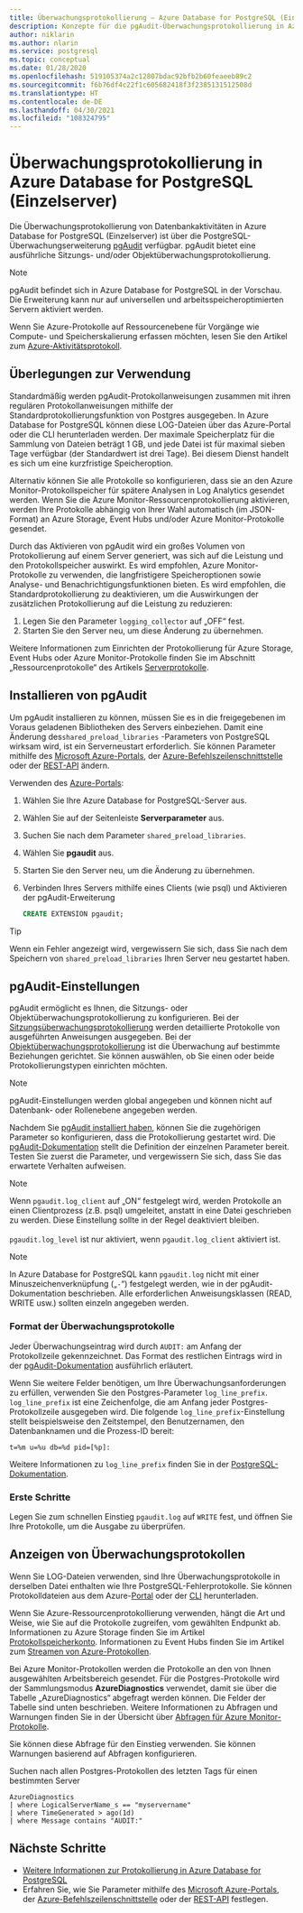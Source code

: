 ```yaml
---
title: Überwachungsprotokollierung – Azure Database for PostgreSQL (Einzelserver)
description: Konzepte für die pgAudit-Überwachungsprotokollierung in Azure Database for PostgreSQL (Einzelserver).
author: niklarin
ms.author: nlarin
ms.service: postgresql
ms.topic: conceptual
ms.date: 01/28/2020
ms.openlocfilehash: 519105374a2c12807bdac92bfb2b60feaeeb89c2
ms.sourcegitcommit: f6b76df4c22f1c605682418f3f2385131512508d
ms.translationtype: HT
ms.contentlocale: de-DE
ms.lasthandoff: 04/30/2021
ms.locfileid: "108324795"
---
```

# <a name="audit-logging-in-azure-database-for-postgresql---single-server"></a>Überwachungsprotokollierung in Azure Database for PostgreSQL (Einzelserver)

Die Überwachungsprotokollierung von Datenbankaktivitäten in Azure Database for PostgreSQL (Einzelserver) ist über die PostgreSQL-Überwachungserweiterung [pgAudit](https://www.pgaudit.org/) verfügbar. pgAudit bietet eine ausführliche Sitzungs- und/oder Objektüberwachungsprotokollierung.

> [!NOTE]
> pgAudit befindet sich in Azure Database for PostgreSQL in der Vorschau.
> Die Erweiterung kann nur auf universellen und arbeitsspeicheroptimierten Servern aktiviert werden.

Wenn Sie Azure-Protokolle auf Ressourcenebene für Vorgänge wie Compute- und Speicherskalierung erfassen möchten, lesen Sie den Artikel zum [Azure-Aktivitätsprotokoll](../azure-monitor/essentials/platform-logs-overview.md).

## <a name="usage-considerations"></a>Überlegungen zur Verwendung
Standardmäßig werden pgAudit-Protokollanweisungen zusammen mit ihren regulären Protokollanweisungen mithilfe der Standardprotokollierungsfunktion von Postgres ausgegeben. In Azure Database for PostgreSQL können diese LOG-Dateien über das Azure-Portal oder die CLI herunterladen werden. Der maximale Speicherplatz für die Sammlung von Dateien beträgt 1 GB, und jede Datei ist für maximal sieben Tage verfügbar (der Standardwert ist drei Tage). Bei diesem Dienst handelt es sich um eine kurzfristige Speicheroption.

Alternativ können Sie alle Protokolle so konfigurieren, dass sie an den Azure Monitor-Protokollspeicher für spätere Analysen in Log Analytics gesendet werden. Wenn Sie die Azure Monitor-Ressourcenprotokollierung aktivieren, werden Ihre Protokolle abhängig von Ihrer Wahl automatisch (im JSON-Format) an Azure Storage, Event Hubs und/oder Azure Monitor-Protokolle gesendet.

Durch das Aktivieren von pgAudit wird ein großes Volumen von Protokollierung auf einem Server generiert, was sich auf die Leistung und den Protokollspeicher auswirkt. Es wird empfohlen, Azure Monitor-Protokolle zu verwenden, die langfristigere Speicheroptionen sowie Analyse- und Benachrichtigungsfunktionen bieten. Es wird empfohlen, die Standardprotokollierung zu deaktivieren, um die Auswirkungen der zusätzlichen Protokollierung auf die Leistung zu reduzieren:

   1. Legen Sie den Parameter `logging_collector` auf „OFF“ fest. 
   2. Starten Sie den Server neu, um diese Änderung zu übernehmen.

Weitere Informationen zum Einrichten der Protokollierung für Azure Storage, Event Hubs oder Azure Monitor-Protokolle finden Sie im Abschnitt „Ressourcenprotokolle“ des Artikels [Serverprotokolle](concepts-server-logs.md).

## <a name="installing-pgaudit"></a>Installieren von pgAudit

Um pgAudit installieren zu können, müssen Sie es in die freigegebenen im Voraus geladenen Bibliotheken des Servers einbeziehen. Damit eine Änderung des`shared_preload_libraries` -Parameters von PostgreSQL wirksam wird, ist ein Serverneustart erforderlich. Sie können Parameter mithilfe des [Microsoft Azure-Portals](howto-configure-server-parameters-using-portal.md), der [Azure-Befehlszeilenschnittstelle](howto-configure-server-parameters-using-cli.md) oder der [REST-API](/rest/api/postgresql/singleserver/configurations/createorupdate) ändern.

Verwenden des [Azure-Portals](https://portal.azure.com):

   1. Wählen Sie Ihre Azure Database for PostgreSQL-Server aus.
   2. Wählen Sie auf der Seitenleiste **Serverparameter** aus.
   3. Suchen Sie nach dem Parameter `shared_preload_libraries`.
   4. Wählen Sie **pgaudit** aus.
   5. Starten Sie den Server neu, um die Änderung zu übernehmen.

   6. Verbinden Ihres Servers mithilfe eines Clients (wie psql) und Aktivieren der pgAudit-Erweiterung
      ```SQL
      CREATE EXTENSION pgaudit;
      ```

> [!TIP]
> Wenn ein Fehler angezeigt wird, vergewissern Sie sich, dass Sie nach dem Speichern von `shared_preload_libraries` Ihren Server neu gestartet haben.

## <a name="pgaudit-settings"></a>pgAudit-Einstellungen

pgAudit ermöglicht es Ihnen, die Sitzungs- oder Objektüberwachungsprotokollierung zu konfigurieren. Bei der [Sitzungsüberwachungsprotokollierung](https://github.com/pgaudit/pgaudit/blob/master/README.md#session-audit-logging) werden detaillierte Protokolle von ausgeführten Anweisungen ausgegeben. Bei der [Objektüberwachungsprotokollierung](https://github.com/pgaudit/pgaudit/blob/master/README.md#object-audit-logging) ist die Überwachung auf bestimmte Beziehungen gerichtet. Sie können auswählen, ob Sie einen oder beide Protokollierungstypen einrichten möchten. 

> [!NOTE]
> pgAudit-Einstellungen werden global angegeben und können nicht auf Datenbank- oder Rollenebene angegeben werden.

Nachdem Sie [pgAudit installiert haben](#installing-pgaudit), können Sie die zugehörigen Parameter so konfigurieren, dass die Protokollierung gestartet wird. Die [pgAudit-Dokumentation](https://github.com/pgaudit/pgaudit/blob/master/README.md#settings) stellt die Definition der einzelnen Parameter bereit. Testen Sie zuerst die Parameter, und vergewissern Sie sich, dass Sie das erwartete Verhalten aufweisen.

> [!NOTE]
> Wenn `pgaudit.log_client` auf „ON“ festgelegt wird, werden Protokolle an einen Clientprozess (z.B. psql) umgeleitet, anstatt in eine Datei geschrieben zu werden. Diese Einstellung sollte in der Regel deaktiviert bleiben. <br> <br>
> `pgaudit.log_level` ist nur aktiviert, wenn `pgaudit.log_client` aktiviert ist.

> [!NOTE]
> In Azure Database for PostgreSQL kann `pgaudit.log` nicht mit einer Minuszeichenverknüpfung („`-`“) festgelegt werden, wie in der pgAudit-Dokumentation beschrieben. Alle erforderlichen Anweisungsklassen (READ, WRITE usw.) sollten einzeln angegeben werden.

### <a name="audit-log-format"></a>Format der Überwachungsprotokolle
Jeder Überwachungseintrag wird durch `AUDIT:` am Anfang der Protokollzeile gekennzeichnet. Das Format des restlichen Eintrags wird in der [pgAudit-Dokumentation](https://github.com/pgaudit/pgaudit/blob/master/README.md#format) ausführlich erläutert.

Wenn Sie weitere Felder benötigen, um Ihre Überwachungsanforderungen zu erfüllen, verwenden Sie den Postgres-Parameter `log_line_prefix`. `log_line_prefix` ist eine Zeichenfolge, die am Anfang jeder Postgres-Protokollzeile ausgegeben wird. Die folgende `log_line_prefix`-Einstellung stellt beispielsweise den Zeitstempel, den Benutzernamen, den Datenbanknamen und die Prozess-ID bereit:

```
t=%m u=%u db=%d pid=[%p]:
```

Weitere Informationen zu `log_line_prefix` finden Sie in der [PostgreSQL-Dokumentation](https://www.postgresql.org/docs/current/runtime-config-logging.html#GUC-LOG-LINE-PREFIX).

### <a name="getting-started"></a>Erste Schritte
Legen Sie zum schnellen Einstieg `pgaudit.log` auf `WRITE` fest, und öffnen Sie Ihre Protokolle, um die Ausgabe zu überprüfen. 

## <a name="viewing-audit-logs"></a>Anzeigen von Überwachungsprotokollen
Wenn Sie LOG-Dateien verwenden, sind Ihre Überwachungsprotokolle in derselben Datei enthalten wie Ihre PostgreSQL-Fehlerprotokolle. Sie können Protokolldateien aus dem Azure-[Portal](howto-configure-server-logs-in-portal.md) oder der [CLI](howto-configure-server-logs-using-cli.md) herunterladen. 

Wenn Sie Azure-Ressourcenprotokollierung verwenden, hängt die Art und Weise, wie Sie auf die Protokolle zugreifen, vom gewählten Endpunkt ab. Informationen zu Azure Storage finden Sie im Artikel [Protokollspeicherkonto](../azure-monitor/essentials/resource-logs.md#send-to-azure-storage). Informationen zu Event Hubs finden Sie im Artikel zum [Streamen von Azure-Protokollen](../azure-monitor/essentials/resource-logs.md#send-to-azure-event-hubs).

Bei Azure Monitor-Protokollen werden die Protokolle an den von Ihnen ausgewählten Arbeitsbereich gesendet. Für die Postgres-Protokolle wird der Sammlungsmodus **AzureDiagnostics** verwendet, damit sie über die Tabelle „AzureDiagnostics“ abgefragt werden können. Die Felder der Tabelle sind unten beschrieben. Weitere Informationen zu Abfragen und Warnungen finden Sie in der Übersicht über [Abfragen für Azure Monitor-Protokolle](../azure-monitor/logs/log-query-overview.md).

Sie können diese Abfrage für den Einstieg verwenden. Sie können Warnungen basierend auf Abfragen konfigurieren.

Suchen nach allen Postgres-Protokollen des letzten Tags für einen bestimmten Server
```
AzureDiagnostics
| where LogicalServerName_s == "myservername"
| where TimeGenerated > ago(1d) 
| where Message contains "AUDIT:"
```

## <a name="next-steps"></a>Nächste Schritte
- [Weitere Informationen zur Protokollierung in Azure Database for PostgreSQL](concepts-server-logs.md)
- Erfahren Sie, wie Sie Parameter mithilfe des [Microsoft Azure-Portals](howto-configure-server-parameters-using-portal.md), der [Azure-Befehlszeilenschnittstelle](howto-configure-server-parameters-using-cli.md) oder der [REST-API](/rest/api/postgresql/singleserver/configurations/createorupdate) festlegen.
